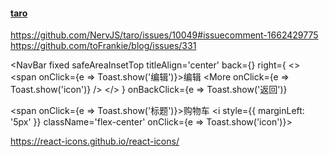 #### [taro](https://taro-docs.jd.com/docs/GETTING-STARTED)

https://github.com/NervJS/taro/issues/10049#issuecomment-1662429775
https://github.com/toFrankie/blog/issues/331


<NavBar
  fixed
  safeAreaInsetTop
  titleAlign='center'
  back={<ArrowLeft />}
  right={
    <>
      <span onClick={e => Toast.show('编辑')}>编辑</span>
      <More onClick={e => Toast.show('icon')} />
    </>
  }
  onBackClick={e => Toast.show('返回')}
>
  <span onClick={e => Toast.show('标题')}>购物车</span>
  <i style={{ marginLeft: '5px' }} className='flex-center' onClick={e => Toast.show('icon')}>
    <Cart />
  </i>
</NavBar>

https://react-icons.github.io/react-icons/
